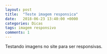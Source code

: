 ```yaml
---
layout: post
title:  "Teste imagem responsica"
date:   2018-06-23 13:40:00 +0000
categories: Dicas
tags: imagem responsivo
comments: 1
---
```


Testando imagens no site para ser responsivas.

<style>
img{
	max-width:100%;
	height:auto;
}

Imagem aqui
<img src="https://timeline.canaltech.com.br/272326.700/google-remove-botao-ver-imagem-das-buscas-para-evitar-roubo-108334.jpg" />
